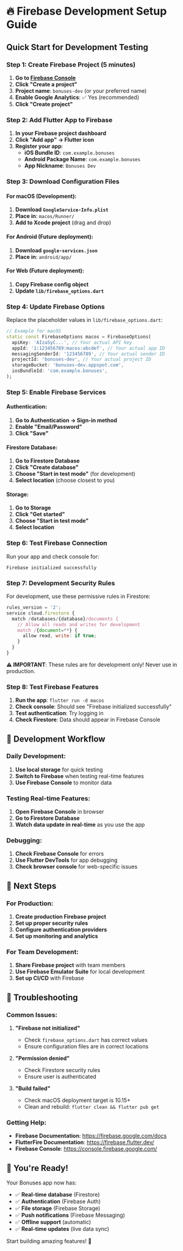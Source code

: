 # 🔥 Firebase Development Setup Guide

## Quick Start for Development Testing

### Step 1: Create Firebase Project (5 minutes)

1. **Go to [Firebase Console](https://console.firebase.google.com/)**
2. **Click "Create a project"**
3. **Project name**: `bonuses-dev` (or your preferred name)
4. **Enable Google Analytics**: ✅ Yes (recommended)
5. **Click "Create project"**

### Step 2: Add Flutter App to Firebase

1. **In your Firebase project dashboard**
2. **Click "Add app" → Flutter icon**
3. **Register your app**:
   - **iOS Bundle ID**: `com.example.bonuses`
   - **Android Package Name**: `com.example.bonuses`
   - **App Nickname**: `Bonuses Dev`

### Step 3: Download Configuration Files

#### For macOS (Development):
1. **Download `GoogleService-Info.plist`**
2. **Place in**: `macos/Runner/`
3. **Add to Xcode project** (drag and drop)

#### For Android (Future deployment):
1. **Download `google-services.json`**
2. **Place in**: `android/app/`

#### For Web (Future deployment):
1. **Copy Firebase config object**
2. **Update `lib/firebase_options.dart`**

### Step 4: Update Firebase Options

Replace the placeholder values in `lib/firebase_options.dart`:

```dart
// Example for macOS
static const FirebaseOptions macos = FirebaseOptions(
  apiKey: 'AIzaSyC...', // Your actual API key
  appId: '1:123456789:macos:abcdef', // Your actual app ID
  messagingSenderId: '123456789', // Your actual sender ID
  projectId: 'bonuses-dev', // Your actual project ID
  storageBucket: 'bonuses-dev.appspot.com',
  iosBundleId: 'com.example.bonuses',
);
```

### Step 5: Enable Firebase Services

#### Authentication:
1. **Go to Authentication → Sign-in method**
2. **Enable "Email/Password"**
3. **Click "Save"**

#### Firestore Database:
1. **Go to Firestore Database**
2. **Click "Create database"**
3. **Choose "Start in test mode"** (for development)
4. **Select location** (choose closest to you)

#### Storage:
1. **Go to Storage**
2. **Click "Get started"**
3. **Choose "Start in test mode"**
4. **Select location**

### Step 6: Test Firebase Connection

Run your app and check console for:
```
Firebase initialized successfully
```

### Step 7: Development Security Rules

For development, use these permissive rules in Firestore:

```javascript
rules_version = '2';
service cloud.firestore {
  match /databases/{database}/documents {
    // Allow all reads and writes for development
    match /{document=**} {
      allow read, write: if true;
    }
  }
}
```

**⚠️ IMPORTANT**: These rules are for development only! Never use in production.

### Step 8: Test Firebase Features

1. **Run the app**: `flutter run -d macos`
2. **Check console**: Should see "Firebase initialized successfully"
3. **Test authentication**: Try logging in
4. **Check Firestore**: Data should appear in Firebase Console

## 🚀 Development Workflow

### Daily Development:
1. **Use local storage** for quick testing
2. **Switch to Firebase** when testing real-time features
3. **Use Firebase Console** to monitor data

### Testing Real-time Features:
1. **Open Firebase Console** in browser
2. **Go to Firestore Database**
3. **Watch data update in real-time** as you use the app

### Debugging:
1. **Check Firebase Console** for errors
2. **Use Flutter DevTools** for app debugging
3. **Check browser console** for web-specific issues

## 📱 Next Steps

### For Production:
1. **Create production Firebase project**
2. **Set up proper security rules**
3. **Configure authentication providers**
4. **Set up monitoring and analytics**

### For Team Development:
1. **Share Firebase project** with team members
2. **Use Firebase Emulator Suite** for local development
3. **Set up CI/CD** with Firebase

## 🔧 Troubleshooting

### Common Issues:

1. **"Firebase not initialized"**
   - Check `firebase_options.dart` has correct values
   - Ensure configuration files are in correct locations

2. **"Permission denied"**
   - Check Firestore security rules
   - Ensure user is authenticated

3. **"Build failed"**
   - Check macOS deployment target is 10.15+
   - Clean and rebuild: `flutter clean && flutter pub get`

### Getting Help:
- **Firebase Documentation**: https://firebase.google.com/docs
- **FlutterFire Documentation**: https://firebase.flutter.dev/
- **Firebase Console**: https://console.firebase.google.com/

## 🎉 You're Ready!

Your Bonuses app now has:
- ✅ **Real-time database** (Firestore)
- ✅ **Authentication** (Firebase Auth)
- ✅ **File storage** (Firebase Storage)
- ✅ **Push notifications** (Firebase Messaging)
- ✅ **Offline support** (automatic)
- ✅ **Real-time updates** (live data sync)

Start building amazing features! 🚀
